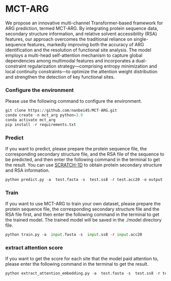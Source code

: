 # MCT-ARG
We propose an innovative multi-channel Transformer-based framework for ARG prediction, termed MCT-ARG. By integrating protein sequence data, secondary structure information, and relative solvent accessibility (RSA) features, our approach overcomes the traditional reliance on single-sequence features, markedly improving both the accuracy of ARG identification and the resolution of functional site analysis. The model employs a multi-head self-attention mechanism to capture global dependencies among multimodal features and incorporates a dual-constraint regularization strategy—comprising entropy minimization and local continuity constraints—to optimize the attention weight distribution and strengthen the detection of key functional sites.

### Configure the environment
Please use the following command to configure the environment.
```python
git clone https://github.com/nanbei45/MCT-ARG.git
conda create -n mct_arg python=3.9
conda activate mct_arg
pip install -r requirements.txt
```
### Predict
If you want to predict, please prepare the protein sequence file, the corresponding secondary structure file, and the RSA file of the sequence to be predicted, and then enter the following command in the terminal to get the result. You can use [SCRATCH-1D](http://www.nohup.cc/article/84/) to obtain protein secondary structure and RSA information.
```python
python predict.py -a  test.fasta -s  test.ss8 -r test.acc20 -o output
```
### Train
If you want to use MCT-ARG to train your own dataset, please prepare the protein sequence file, the corresponding secondary structure file and the RSA file first, and then enter the following command in the terminal to get the trained model. The trained model will be saved in the ./model directory file.

```Python
python train.py -a  input.fasta -s  input.ss8 -r input.acc20
```
### extract attention score
If you want to get the score for each site that the model paid attention to, please enter the following command in the terminal to get the result.
```python
python extract_attention_embedding.py -a  test.fasta -s  test.ss8 -r test.acc20 -o output
```


